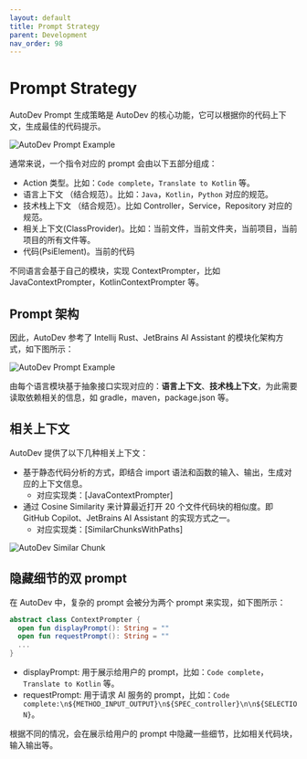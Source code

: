 ```yaml
---
layout: default
title: Prompt Strategy
parent: Development
nav_order: 98
---
```


# Prompt Strategy

AutoDev Prompt 生成策略是 AutoDev 的核心功能，它可以根据你的代码上下文，生成最佳的代码提示。

![AutoDev Prompt Example](https://unitmesh.cc/auto-dev/autodev-prompt-strategy-1.png)

通常来说，一个指令对应的 prompt 会由以下五部分组成：

- Action 类型。比如：`Code complete`，`Translate to Kotlin` 等。
- 语言上下文 （结合规范）。比如：`Java`，`Kotlin`，`Python` 对应的规范。
- 技术栈上下文 （结合规范）。比如 Controller，Service，Repository 对应的规范。
- 相关上下文(ClassProvider)。比如：当前文件，当前文件夹，当前项目，当前项目的所有文件等。
- 代码(PsiElement)。当前的代码

不同语言会基于自己的模块，实现 ContextPrompter，比如 JavaContextPrompter，KotlinContextPrompter 等。

## Prompt 架构

因此，AutoDev 参考了 Intellij Rust、JetBrains AI Assistant 的模块化架构方式，如下图所示：

![AutoDev Prompt Example](https://unitmesh.cc/auto-dev/autodev-prompt-strategy-2.png)

由每个语言模块基于抽象接口实现对应的：**语言上下文**、**技术栈上下文**，为此需要读取依赖相关的信息，如 gradle，maven，package.json 等。

## 相关上下文

AutoDev 提供了以下几种相关上下文：

- 基于静态代码分析的方式，即结合 import 语法和函数的输入、输出，生成对应的上下文信息。
  - 对应实现类：[JavaContextPrompter]
- 通过 Cosine Similarity 来计算最近打开 20 个文件代码块的相似度。即 GitHub Copilot、JetBrains AI Assistant 的实现方式之一。
  - 对应实现类：[SimilarChunksWithPaths]

![AutoDev Similar Chunk](https://unitmesh.cc/auto-dev/autodev-prompt-strategy-3.png)

## 隐藏细节的双 prompt

在 AutoDev 中，复杂的 prompt 会被分为两个 prompt 来实现，如下图所示：

```kotlin
abstract class ContextPrompter {
  open fun displayPrompt(): String = ""
  open fun requestPrompt(): String = ""
  ...
}
```

- displayPrompt: 用于展示给用户的 prompt，比如：`Code complete`，`Translate to Kotlin` 等。
- requestPrompt: 用于请求 AI 服务的 prompt，比如：`Code complete:\n${METHOD_INPUT_OUTPUT}\n${SPEC_controller}\n\n${SELECTION}`。

根据不同的情况，会在展示给用户的 prompt 中隐藏一些细节，比如相关代码块，输入输出等。

